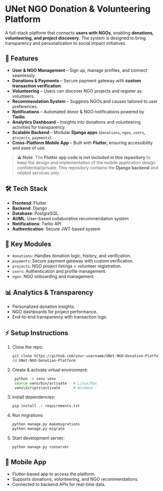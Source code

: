 # UNet NGO Donation & Volunteering Platform  

A full-stack platform that connects **users with NGOs**, enabling **donations, volunteering, and project discovery**. The system is designed to bring transparency and personalization to social impact initiatives.  

## 🚀 Features  
- **User & NGO Management** – Sign up, manage profiles, and connect seamlessly.  
- **Donations & Payments** – Secure payment gateway with **custom transaction verification**.  
- **Volunteering** – Users can discover NGO projects and register as volunteers.  
- **Recommendation System** – Suggests NGOs and causes tailored to user preferences.  
- **Notifications** – Automated donor & NGO notifications powered by **Twilio**.  
- **Analytics Dashboard** – Insights into donations and volunteering activities for transparency.  
- **Scalable Backend** – Modular **Django apps** (`donations`, `ngos`, `users`, `projects`, `payments`).  
- **Cross-Platform Mobile App** – Built with **Flutter**, ensuring accessibility and ease of use.  


> ⚠️ **Note**: The **Flutter app code is not included in this repository** to keep the design and implementation of the mobile application design confidential/private. This repository contains the **Django backend** and related services only.  


## 🛠 Tech Stack  
- **Frontend**: Flutter  
- **Backend**: Django 
- **Database**: PostgreSQL  
- **AI/ML**: User-based collaborative recommendation system  
- **Notifications**: Twilio API  
- **Authentication**: Secure JWT-based system  


## 🔑 Key Modules  
- `donations`: Handles donation logic, history, and verification.  
- `payments`: Secure payment gateway with custom verification.  
- `projects`: NGO project listings + volunteer registration.  
- `users`: Authentication and profile management.  
- `ngos`: NGO onboarding and management.  

## 📊 Analytics & Transparency  
- Personalized donation insights.  
- NGO dashboards for project performance.  
- End-to-end transparency with transaction logs.  

## ⚡ Setup Instructions  
1. Clone the repo:  
   ```bash
   git clone https://github.com/your-username/UNet-NGO-Donation-Platform.git
   cd UNet-NGO-Donation-Platform
   ```

2. Create & activate virtual environment:
   ```bash
    python -m venv venv
    source venv/bin/activate   # Linux/Mac
    venv\Scripts\activate      # Windows
   ```

3. Install dependencies:
    ```bash
    pip install -r requirements.txt
    ```

4. Run migrations:
   ```bash
   python manage.py makemigrations
   python manage.py migrate
   ```
   
5. Start development server:
   ```bash
   python manage.py runserver
   ```

## 📱 Mobile App
- Flutter-based app to access the platform.
- Supports donations, volunteering, and NGO recommendations.
- Connected to backend APIs for real-time data.
